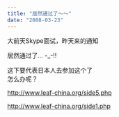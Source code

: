```yaml
---
title: "居然通过了～～"
date: "2008-03-23"
---
```


大前天Skype面试，昨天来的通知  
  
居然通过了... -\_-!!  
  
这下要代表日本人去参加这个了  
怎么办呢？  
  
http://www.leaf-china.org/side5.php  
  
http://www.leaf-china.org/side1.php
